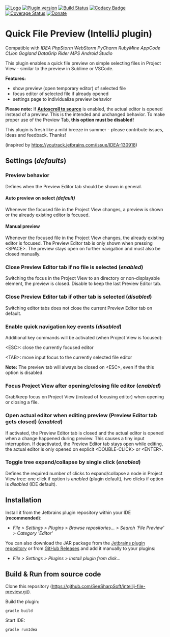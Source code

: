[![Logo](https://github.com/SeeSharpSoft/intellij-file-preview/blob/master/src/main/resources/META-INF/pluginIcon.svg)](https://plugins.jetbrains.com/plugin/12778-file-preview) 
[![Plugin version](https://img.shields.io/jetbrains/plugin/d/12778-file-preview.svg)](https://plugins.jetbrains.com/plugin/12778-file-preview)
[![Build Status](https://travis-ci.org/SeeSharpSoft/intellij-file-preview.svg?branch=master)](https://travis-ci.org/SeeSharpSoft/intellij-file-preview)
[![Codacy Badge](https://api.codacy.com/project/badge/Grade/c37dba93cf5a4d46a61e0f570be245fb)](https://www.codacy.com/app/github_124/intellij-file-preview?utm_source=github.com&amp;utm_medium=referral&amp;utm_content=SeeSharpSoft/intellij-file-preview&amp;utm_campaign=Badge_Grade)
[![Coverage Status](https://coveralls.io/repos/github/SeeSharpSoft/intellij-file-preview/badge.svg?branch=master)](https://coveralls.io/github/SeeSharpSoft/intellij-file-preview?branch=master)
[![Donate](https://img.shields.io/badge/Paypal-Donate-yellow)](https://paypal.me/knerzbert)


# Quick File Preview (IntelliJ plugin)

Compatible with _IDEA  PhpStorm  WebStorm  PyCharm  RubyMine  AppCode  CLion  Gogland  DataGrip  Rider  MPS  Android Studio_

This plugin enables a quick file preview on simple selecting files in Project View - similar to the preview in Sublime or VSCode.

**Features:**

- show preview (open temporary editor) of selected file
- focus editor of selected file if already opened
- settings page to individualize preview behavior  

**Please note:** If **[Autoscroll to source](https://www.jetbrains.com/help/idea/navigating-through-the-source-code.html#scroll_to_from_source)** is enabled, the actual editor is opened instead of a preview.
This is the intended and unchanged behavior. To make proper use of the Preview Tab, **this option must be disabled!**

This plugin is fresh like a mild breeze in summer - please contribute issues, ideas and feedback. Thanks!

(inspired by https://youtrack.jetbrains.com/issue/IDEA-130918)

## Settings (*defaults*)

### Preview behavior

Defines when the Preview Editor tab should be shown in general. 

#### Auto preview on select *(default)*

Whenever the focused file in the Project View changes, a preview is shown or the already existing editor is focused. 

#### Manual preview

Whenever the focused file in the Project View changes, the already existing editor is focused. The Preview Editor tab is only shown when pressing \<SPACE>. The preview stays open on further navigation and must also be closed manually.

### Close Preview Editor tab if no file is selected (*enabled*)

Switching the focus in the Project View to an directory or non-displayable element, the preview is closed. Disable to keep the last Preview Editor tab.

### Close Preview Editor tab if other tab is selected (*disabled*)

Switching editor tabs does not close the current Preview Editor tab on default.

### Enable quick navigation key events (*disabled*)

Additional key commands will be activated (when Project View is focused):

\<ESC>: close the currently focused editor

\<TAB>: move input focus to the currently selected file editor

**Note:** The preview tab will always be closed on \<ESC>, even if the this option is disabled.

### Focus Project View after opening/closing file editor (*enabled*)

Grab/keep focus on Project View (instead of focusing editor) when opening or closing a file.

### Open actual editor when editing preview (Preview Editor tab gets closed) (*enabled*)

If activated, the Preview Editor tab is closed and the actual editor is opened when a change happened during preview. This causes a tiny input interruption. If deactivated, the Preview Editor tab stays open while editing, the actual editor is only opened on explicit \<DOUBLE-CLICK> or \<ENTER>.

### Toggle tree expand/collapse by single click (*enabled*)

Defines the required number of clicks to expand/collapse a node in Project View tree: one click if option is *enabled* (plugin default), two clicks if option is *disabled* (IDE default).

## Installation

Install it from the Jetbrains plugin repository within your IDE (**recommended**):

- _File > Settings > Plugins > Browse repositories... > Search 'File Preview' > Category 'Editor'_

You can also download the JAR package from the [Jetbrains plugin repository](https://plugins.jetbrains.com/plugin/12778-file-preview) or from [GitHub Releases](https://github.com/SeeSharpSoft/intellij-file-preview/releases) and add it manually to your plugins:

- _File > Settings > Plugins > Install plugin from disk..._

## Build & Run from source code

Clone this repository (https://github.com/SeeSharpSoft/intellij-file-preview.git).

Build the plugin:

```
gradle build
```
    
Start IDE:

```
gradle runIdea
```
